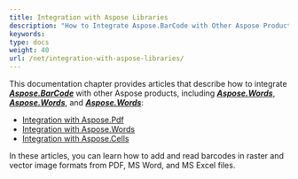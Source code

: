 ```yaml
---
title: Integration with Aspose Libraries
description: "How to Integrate Aspose.BarCode with Other Aspose Products"
keywords:
type: docs
weight: 40
url: /net/integration-with-aspose-libraries/
---
```


This documentation chapter provides articles that describe how to integrate [***Aspose.BarCode***](https://products.aspose.com/barcode/net/) with other Aspose products, including [***Aspose.Words***](https://products.aspose.com/words/net/), [***Aspose.Words***](https://products.aspose.com/pdf/net/), and [***Aspose.Words***](https://products.aspose.com/cells/net/):
- [Integration with Aspose.Pdf](/barcode/net/how-to-integrate-aspose-barcode-for-net-with-aspose-pdf/)
- [Integration with Aspose.Words](/barcode/net/how-to-integrate-aspose-barcode-for-net-with-aspose-words/)
- [Integration with Aspose.Cells](/barcode/net/how-to-integrate-aspose-barcode-for-net-with-aspose-cells/)

In these articles, you can learn how to add and read barcodes in raster and vector image formats from PDF, MS Word, and MS Excel files.